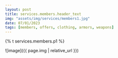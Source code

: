```yaml
---
layout: post
title: services.members.header_text
img: "assets/img/services/members1.jpg"
date: 07/01/2023
tags: [members, offers, clothing, armors, weapons]
---
```


<p>{% t services.members.p1 %}</p>
![image]({{ page.img | relative_url }})